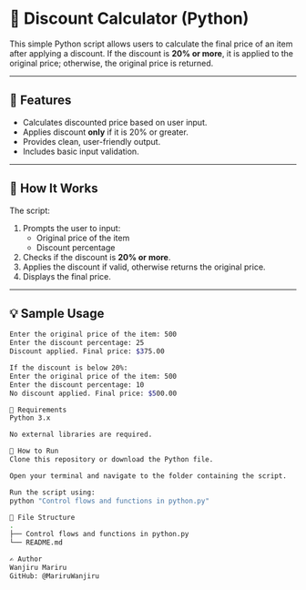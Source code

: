 # 🧮 Discount Calculator (Python)

This simple Python script allows users to calculate the final price of an item after applying a discount. If the discount is **20% or more**, it is applied to the original price; otherwise, the original price is returned.

---

## 📜 Features

- Calculates discounted price based on user input.
- Applies discount **only** if it is 20% or greater.
- Provides clean, user-friendly output.
- Includes basic input validation.

---

## 🧠 How It Works

The script:
1. Prompts the user to input:
   - Original price of the item
   - Discount percentage
2. Checks if the discount is **20% or more**.
3. Applies the discount if valid, otherwise returns the original price.
4. Displays the final price.

---

## 💡 Sample Usage

```bash
Enter the original price of the item: 500
Enter the discount percentage: 25
Discount applied. Final price: $375.00

If the discount is below 20%:
Enter the original price of the item: 500
Enter the discount percentage: 10
No discount applied. Final price: $500.00

🔧 Requirements
Python 3.x

No external libraries are required.

🚀 How to Run
Clone this repository or download the Python file.

Open your terminal and navigate to the folder containing the script.

Run the script using:
python "Control flows and functions in python.py"

📂 File Structure
.
├── Control flows and functions in python.py
└── README.md

✍️ Author
Wanjiru Mariru
GitHub: @MariruWanjiru










